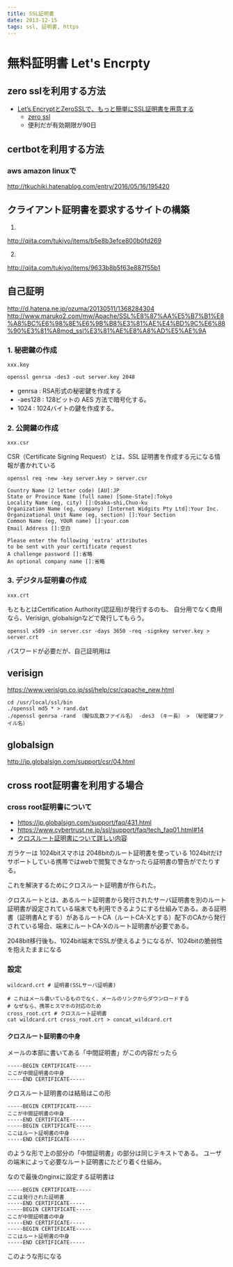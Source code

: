 ```yaml
---
title: SSL証明書
date: 2013-12-15
tags: ssl, 証明書, https
---
```



# 無料証明書 Let's Encrpty

## zero sslを利用する方法
+ [Let’s EncryptとZeroSSLで、もっと簡単にSSL証明書を用意する](http://dev.classmethod.jp/cloud/zerossl-june-2016/)
  + [zero ssl](https://zerossl.com/)
  + 便利だが有効期限が90日
  
## certbotを利用する方法


### aws amazon linuxで
<http://tkuchiki.hatenablog.com/entry/2016/05/16/195420>




## クライアント証明書を要求するサイトの構築

1.
<http://qiita.com/tukiyo/items/b5e8b3efce800b0fd269>

2.
<http://qiita.com/tukiyo/items/9633b8b5f63e887f55b1>


## 自己証明

<http://d.hatena.ne.jp/ozuma/20130511/1368284304>
<http://www.maruko2.com/mw/Apache/SSL%E8%87%AA%E5%B7%B1%E8%A8%BC%E6%98%8E%E6%9B%B8%E3%81%AE%E4%BD%9C%E6%88%90%E3%81%A8mod_ssl%E3%81%AE%E8%A8%AD%E5%AE%9A>


### 1. 秘密鍵の作成



`xxx.key`

`openssl genrsa -des3 -out server.key 2048`

* genrsa : RSA形式の秘密鍵を作成する
* -aes128 : 128ビットの AES 方法で暗号化する。
* 1024 : 1024バイトの鍵を作成する。


### 2. 公開鍵の作成

`xxx.csr`

CSR（Certificate Signing Request）とは、SSL 証明書を作成する元になる情報が書かれている

`openssl req -new -key server.key > server.csr`

```
Country Name (2 letter code) [AU]:JP
State or Province Name (full name) [Some-State]:Tokyo
Locality Name (eg, city) []:Osaka-shi,Chuo-ku
Organization Name (eg, company) [Internet Widgits Pty Ltd]:Your Inc.
Organizational Unit Name (eg, section) []:Your Section
Common Name (eg, YOUR name) []:your.com
Email Address []:空白

Please enter the following 'extra' attributes
to be sent with your certificate request
A challenge password []:省略
An optional company name []:省略
```


### 3. デジタル証明書の作成

`xxx.crt`

もともとはCertification Authority(認証局)が発行するのも、
自分用でなく商用なら、Verisign, globalsignなどで発行してもらう。

`openssl x509 -in server.csr -days 3650 -req -signkey server.key > server.crt`

パスワードが必要だが、自己証明用は

##  verisign

<https://www.verisign.co.jp/ssl/help/csr/capache_new.html>

```
cd /usr/local/ssl/bin
./openssl md5 * > rand.dat
./openssl genrsa -rand （擬似乱数ファイル名） -des3 （キー長） > （秘密鍵ファイル名）
```

## globalsign

<http://jp.globalsign.com/support/csr/04.html>


## cross root証明書を利用する場合

### cross root証明書について

* <https://jp.globalsign.com/support/faq/431.html>
* <https://www.cybertrust.ne.jp/ssl/support/faq/tech_faq01.html#14>
* [クロスルート証明書について詳しい内容](http://scan.netsecurity.ne.jp/article/2013/12/26/33257.html)

ガラケーは 1024bitスマホは 2048bitのルート証明書を使っている
1024bitだけサポートしている携帯ではwebで閲覧できなかったら証明書の警告がでたりする。

これを解決するためにクロスルート証明書が作られた。  

クロスルートとは、あるルート証明書から発行されたサーバ証明書を別のルート証明書が設定されている端末でも利用できるようにする仕組みである。ある証明書（証明書Aとする）があるルートCA（ルートCA-Xとする）配下のCAから発行されている場合、端末にルートCA-Xのルート証明書が必要である。

2048bit移行後も、1024bit端末でSSLが使えるようになるが、1024bitの脆弱性を抱えたままになる

### 設定

```
wildcard.crt # 証明書(SSLサーバ証明書)

# これはメール書いているものでなく、メールのリンクからダウンロードする
# なぜなら、携帯とスマホの対応のため
cross_root.crt # クロスルート証明書
cat wildcard.crt cross_root.crt > concat_wildcard.crt
```


#### クロスルート証明書の中身
メールの本部に書いてある「中間証明書」がこの内容だったら

```
-----BEGIN CERTIFICATE-----
ここが中間証明書の中身
-----END CERTIFICATE-----
```

クロスルート証明書のは結局はこの形

```
-----BEGIN CERTIFICATE-----
ここが中間証明書の中身
-----END CERTIFICATE-----
-----BEGIN CERTIFICATE-----
ここはルート証明書の中身
-----END CERTIFICATE-----
```
のような形で上の部分の「中間証明書」の部分は同じテキストである。
ユーザの端末によって必要なルート証明書にたどり着く仕組み。

なので最後のnginxに設定する証明書は

```
-----BEGIN CERTIFICATE-----
ここは発行された証明書
-----END CERTIFICATE-----
-----BEGIN CERTIFICATE-----
ここが中間証明書の中身
-----END CERTIFICATE-----
-----BEGIN CERTIFICATE-----
ここはルート証明書の中身
-----END CERTIFICATE-----
```

このような形になる
